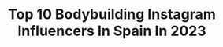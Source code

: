 ---
title: Top 10 Bodybuilding Instagram Influencers In Spain In 2023
description: >-
  Find top bodybuilding Instagram influencers in Spain in 2023. Most popular hashtags: #bodybuilding #fitness #gym #muscle.
platform: Instagram
hits: 86
text_top: Discover the best Instagram accounts on inBeat.
text_bottom: Our platform aggregates 86 Instagram influencers like this in Spain for you to work with.
profiles:
  - username: "kevinhernandeznb"
    fullname: >-
      Kevin Hernández
    bio: >-
      🇪🇸 🇮🇨 💠Natural Athlete 🏆 Campeón de España Games Classic Bodybuilding @powerbuilding_oficial 🔻🔺️Canal YouTube ⤵️
    location: "Spain"
    followers: 10703
    engagement: 1020
    commentsToLikes: 0.031130
    id: ck6trbj5ly18x0j71oetgm3vv
    verified: false
    hashtags: "#2019, #culturismo, #wnbfspain, #culturismonatural"
  - username: "catalin_dobrescu6"
    fullname: >-
      Catalin Dobrescu
    bio: >-
      🏋🏻‍♀️personal trainer 🥗Fitness & Culturism nutrition specialist 100% natural bodybuilding💪💪💪 Gândul este cea mai puternica forța din univers.
    location: "Spain"
    followers: 12797
    engagement: 203
    commentsToLikes: 0.017595
    id: ck6ufumjiz86p0j71n9l46pza
    verified: false
    hashtags: ""
  - username: "serraalex_"
    fullname: >-
      Alex Serra
    bio: >-
      Fitness | Lifestyle 📍Ibiza @greatiamwear cod: ALEX @hawkerscrew 📩 serraalexibz@gmail.com
    location: "Spain"
    followers: 11225
    engagement: 1057
    commentsToLikes: 0.113688
    id: ckapapl23wznu0i78sl4p70rn
    verified: false
    hashtags: "#arm, #bodybuilding, #muscle, #gym"
  - username: "rahelanastasia_ifbbpro"
    fullname: >-
      Rahel Cucchia IFBB PRO
    bio: >-
      IFBB FIGURE PRO @evogennutrition 🧬 ‘evogenelite’ @ironbullstrength ‘Rahel’ @radiant_physiquewear @noccoswitzerland @dagmarsimmen Online coaching ⤵️
    location: "Spain"
    followers: 82354
    engagement: 1139
    commentsToLikes: 0.070776
    id: ck5hn9j4infqs0i11gmg4n0u1
    verified: false
    hashtags: "#figurepro, #competition, #focus, #progress"
  - username: "martabisshopp"
    fullname: >-
      M A R T A  B I S S H O P P
    bio: >-
      ▫️ Fitness&Health ▫️ Médico👩🏽‍⚕️🩺 ▫️ @myproteines : BISSHOPP ▫️#naturalbodybuilding
    location: "Spain"
    followers: 10487
    engagement: 856
    commentsToLikes: 0.014264
    id: ck8talv1osaqn0j780xyqs5v2
    verified: false
    hashtags: "#healthylifestyle, #lifestyle, #health, #train"
  - username: "guillemcb88"
    fullname: >-
      Guillem Clave
    bio: >-
      @musclemania PRO 💳 @beverlynutrition 💊 @noccospain @tlfapparel athlete disc. code: TLF-GUILLEM Coach @teamradicaltrainer @gos.shoes GUILLEM15OFF 👟👇
    location: "Spain"
    followers: 39292
    engagement: 492
    commentsToLikes: 0.048105
    id: ck5c3gkxqza480i11pqf0h6y1
    verified: false
    hashtags: "#sport, #fit, #fitnessmodels, #nocco"
  - username: "mistercalisthenics"
    fullname: >-
      🌍ᎷᎥᏕᏖᏋᏒ🖤
    bio: >-
      🔥 𝐅𝐮𝐧𝐝𝐚𝐝𝐨𝐫 𝐝𝐞 @barbrothersvlc 💉 𝐓𝐚𝐭𝐮𝐚𝐝𝐨𝐫 @mistertattooskull 💪🏽 𝐏𝐨𝐧𝐭𝐞 𝐞𝐧 𝐟𝐨𝐫𝐦𝐚 𝐜𝐨𝐧𝐦𝐢𝐠𝐨! 𝐏𝐚𝐫𝐚 𝐫𝐮𝐭𝐢𝐧𝐚𝐬 𝐲 𝐜𝐥𝐚𝐬𝐞𝐬 𝐨𝐧-𝐥𝐢𝐧𝐞, 𝐞𝐬𝐜𝐫í𝐛𝐞𝐦𝐞! 📍 𝐕𝐚𝐥𝐞𝐧𝐜𝐢𝐚.
    location: "Spain"
    followers: 16554
    engagement: 374
    commentsToLikes: 0.080335
    id: ck135fir915vb0i19e5e9pjg0
    verified: false
    hashtags: "#weightloss, #gym, #strong, #lifestyle"
  - username: "akandreska"
    fullname: >-
      Andrés Castellón 🧬
    bio: >-
      🐺 Be your own motivation 🦍 @powerbuilding_oficial TEAM 🥶@myproteines -38% ⬇️link + “ANDRESMP”
    location: "Spain"
    followers: 6730
    engagement: 2861
    commentsToLikes: 0.034808
    id: ck6tkqxum58fg0j71gmjhumeg
    verified: false
    hashtags: "#training, #me, #workout, #madrid"
  - username: "anamoussa_rojita"
    fullname: >-
      ANA MOUSSA 👩🏼‍🦰
    bio: >-
      ATLETA 💪🏻 🐲 @dragonpharma_col 🏋️‍♂️ @capitalfit_gym ☕️ @vitalfittea_ 🦷 @now.dentalgroup diseñadora de espacios!..
    location: "Spain"
    followers: 106079
    engagement: 166
    commentsToLikes: 0.052560
    id: ck5zqdybmufgs0i14lq5pxdrv
    verified: false
    hashtags: "#strong, #abs, #tbt, #legs"
  - username: "marc_latre"
    fullname: >-
      Marc Latre | Online Coach
    bio: >-
      🌐 Online coaching & Personal training ⁣⁣⁣⁣⁣⁣⁣⁣⁣⁣ ⁣ 🎥 YouTube⁣⁣⁣⁣⁣⁣ 📍 Barcelona 📲 Coaching, eBooks & more:
    location: "Spain"
    followers: 6551
    engagement: 148
    commentsToLikes: 0.196233
    id: ckf5q3nxe82ye0j23rhokleuz
    verified: false
    hashtags: "#gymshark, #gymsharktrain, #fitnessmotivation, #weekendmotivation"
---